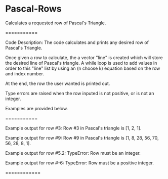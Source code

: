 Pascal-Rows
===========

Calculates a requested row of Pascal's Triangle.

===========

Code Description:
The code calculates and prints any desired row of Pascal's Triangle.

Once given a row to calculate, the a vector "line" is created which will store the desired line of Pascal's triangle.
A while loop is used to add values in order to this "line" list by using an (n choose k) equation based on the 
row and index number.

At the end, the row the user wanted is printed out.

Type errors are raised when the row inputed is not positive, or is not an integer. 

Examples are provided below.

===========

Example output for row #3:
  Row #3 in Pascal's triangle is [1, 2, 1].

Example output for row #9:
  Row #9 in Pascal's triangle is [1, 8, 28, 56, 70, 56, 28, 8, 1].

Example output for row #5.2:
  TypeError: Row must be an integer.

Example output for row #-6:
  TypeError: Row must be a positive integer.
  
============
  



